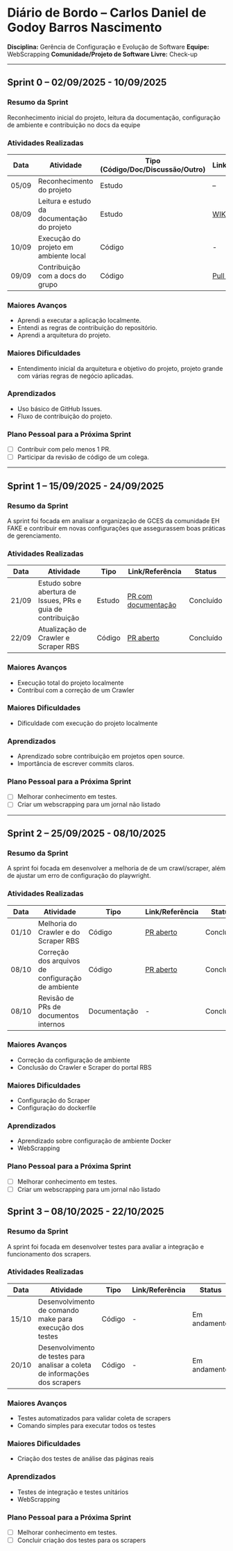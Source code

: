 # Diário de Bordo – Carlos Daniel de Godoy Barros Nascimento

**Disciplina:** Gerência de Configuração e Evolução de Software
**Equipe:** WebScrapping
**Comunidade/Projeto de Software Livre:** Check-up

---

## Sprint 0 – 02/09/2025 - 10/09/2025

### Resumo da Sprint

Reconhecimento inicial do projeto, leitura da documentação, configuração de ambiente e contribuição no docs da equipe

### Atividades Realizadas

| Data  | Atividade                                   | Tipo (Código/Doc/Discussão/Outro) | Link/Referência | Status    |
| ----- | ------------------------------------------- | --------------------------------- | --------------- | --------- |
| 05/09 | Reconhecimento do projeto                   | Estudo                            | –               | Concluído |
| 08/09 | Leitura e estudo da documentação do projeto | Estudo                            | [WIKI](https://github.com/GCES-EhFake-Fork/checkUp/blob/develop/README.md)               | Concluído |
| 10/09 | Execução do projeto em ambiente local       | Código                            | -    | Concluído |
| 09/09 | Contribuição com a docs do grupo     | Código                         | [Pull Request](https://github.com/GCES-EhFake-Fork/docs-interno/pull/2)   | Concluído |

### Maiores Avanços

* Aprendi a executar a aplicação localmente.
* Entendi as regras de contribuição do repositório.
* Aprendi a arquitetura do projeto.

### Maiores Dificuldades

* Entendimento inicial da arquitetura e objetivo do projeto, projeto grande com várias regras de negócio aplicadas.

### Aprendizados

* Uso básico de GitHub Issues.
* Fluxo de contribuição do projeto.

### Plano Pessoal para a Próxima Sprint

* [ ] Contribuir com pelo menos 1 PR.
* [ ] Participar da revisão de código de um colega.

---

## Sprint 1 – 15/09/2025 - 24/09/2025

### Resumo da Sprint

A sprint foi focada em analisar a organização de GCES da comunidade EH FAKE e contribuir em novas configurações que assegurassem boas práticas de gerenciamento.

### Atividades Realizadas

| Data  | Atividade                   | Tipo    | Link/Referência | Status    |
| ----- | --------------------------- | ------- | --------------- | --------- |
| 21/09 | Estudo sobre abertura de Issues, PRs e guia de contribuição   | Estudo  | [PR com documentação](https://github.com/EH-FAKE/check-up/pull/21)      | Concluído |
| 22/09 | Atualização de Crawler e Scraper RBS     | Código | [PR aberto](https://github.com/EH-FAKE/check-up/pull/38)      | Concluído |

### Maiores Avanços

* Execução total do projeto localmente
* Contribuí com a correção de um Crawler

### Maiores Dificuldades

* Dificuldade com execução do projeto localmente

### Aprendizados

* Aprendizado sobre contribuição em projetos open source.
* Importância de escrever commits claros.

### Plano Pessoal para a Próxima Sprint

* [ ] Melhorar conhecimento em testes.
* [ ] Criar um webscrapping para um jornal não listado

---

## Sprint 2 – 25/09/2025 - 08/10/2025

### Resumo da Sprint

A sprint foi focada em desenvolver a melhoria de de um crawl/scraper, além de ajustar um erro de configuração do playwright.

### Atividades Realizadas

| Data  | Atividade                   | Tipo    | Link/Referência | Status    |
| ----- | --------------------------- | ------- | --------------- | --------- |
| 01/10 | Melhoria do Crawler e do Scraper RBS   | Código  | [PR aberto](https://github.com/EH-FAKE/check-up/pull/38)      | Concluído |
| 08/10 | Correção dos arquivos de configuração de ambiente    | Código | [PR aberto](https://github.com/EH-FAKE/check-up/pull/49)      | Concluído |
| 08/10 | Revisão de PRs de documentos internos    | Documentação | - | Concluído |

### Maiores Avanços

* Correção da configuração de ambiente
* Conclusão do Crawler e Scraper do portal RBS

### Maiores Dificuldades

* Configuração do Scraper
* Configuração do dockerfile

### Aprendizados

* Aprendizado sobre configuração de ambiente Docker
* WebScrapping

### Plano Pessoal para a Próxima Sprint

* [ ] Melhorar conhecimento em testes.
* [ ] Criar um webscrapping para um jornal não listado

## Sprint 3 – 08/10/2025 - 22/10/2025

### Resumo da Sprint

A sprint foi focada em desenvolver testes para avaliar a integração e funcionamento dos scrapers.

### Atividades Realizadas

| Data  | Atividade                   | Tipo    | Link/Referência | Status    |
| ----- | --------------------------- | ------- | --------------- | --------- |
| 15/10 | Desenvolvimento de comando make para execução dos testes   | Código  | -    | Em andamento |
| 20/10 | Desenvolvimento de testes para analisar a coleta de informações dos scrapers    | Código | - | Em andamento |

### Maiores Avanços

* Testes automatizados para validar coleta de scrapers
* Comando simples para executar todos os testes

### Maiores Dificuldades

* Criação dos testes de análise das páginas reais

### Aprendizados

* Testes de integração e testes unitários
* WebScrapping

### Plano Pessoal para a Próxima Sprint

* [ ] Melhorar conhecimento em testes.
* [ ] Concluir criação dos testes para os scrapers